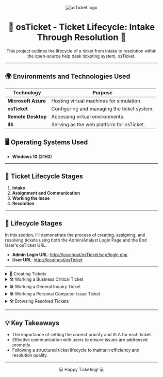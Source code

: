 <p align="center">
<img src="https://i.imgur.com/Clzj7Xs.png" alt="osTicket logo"/>
</p>

<h1 align="center">🎫 osTicket - Ticket Lifecycle: Intake Through Resolution 🎫</h1>
<p align="center">
  This project outlines the lifecycle of a ticket from intake to resolution within the open-source help desk ticketing system, osTicket.
</p>

---

<!--<h2 align="center">📽️ Video Demonstration 📽️</h2>

<p align="center">
  ▶️ <a href="https://www.youtube.com">Watch on YouTube: How to create, work, and resolve tickets within osTicket</a> ◀️
</p>

---
-->
<h2>🌍 Environments and Technologies Used</h2>

| **Technology**        | **Purpose**                                   |
|------------------------|-----------------------------------------------|
| **Microsoft Azure**    | Hosting virtual machines for simulation.     |
| **osTicket**           | Configuring and managing the ticket system.  |
| **Remote Desktop**     | Accessing virtual environments.              |
| **IIS**                | Serving as the web platform for osTicket.    |

<h2>🖥️ Operating Systems Used</h2>

- **Windows 10 (21H2)**

---

<h2>🔄 Ticket Lifecycle Stages</h2>

1. **Intake**  
2. **Assignment and Communication**  
3. **Working the Issue**  
4. **Resolution**  

---

<h2>📝 Lifecycle Stages</h2>

In this section, I’ll demonstrate the process of creating, assigning, and resolving tickets using both the Admin/Analyst Login Page and the End User's osTicket URL.

- **Admin Login URL**: [http://localhost/osTicket/scp/login.php](http://localhost/osTicket/scp/login.php)  
- **User URL**: [http://localhost/osTicket](http://localhost/osTicket)  

---

<details>
  <summary>📝 Creating Tickets</summary>

- Navigate to the Support Center URL: http://localhost/osTicket, and click `Open a New Ticket`

  ![2025-01-07 15_45_22-48 211 167 121 - Remote Desktop Connection](https://github.com/user-attachments/assets/772ba996-bc85-46b9-b448-4c561cc27947)

- I’ll create three tickets, entering the user’s information and detailing the issues they’re experiencing. For each ticket, I’ll select the appropriate help topic, provide a concise issue summary, add additional details, and then click `Create Ticket`.

  ![2025-01-07 16_03_29-48 211 167 121 - Remote Desktop Connection](https://github.com/user-attachments/assets/37993a64-3d9e-4df0-8dca-6e7e863de04a)

   ![2025-01-07 18_23_19-48 211 167 121 - Remote Desktop Connection](https://github.com/user-attachments/assets/48e94d42-2787-4a74-b157-9a4c5b42c6e6)

   ![2025-01-07 18_35_02-48 211 167 121 - Remote Desktop Connection](https://github.com/user-attachments/assets/eada8d79-0042-4810-a2c5-afea85ac9dde)

</details>

<details>
  <summary>🛠️ Working a Business Critical Ticket</summary>

- I'll log in as Agent Jane.

  ![2025-01-07 16_34_46-48 211 167 121 - Remote Desktop Connection](https://github.com/user-attachments/assets/e91108a1-ab6c-4682-930e-1db51f8b27c7)

- On the dashboard, I’ll navigate to Tickets to access the list of all newly created tickets.

 ![2025-01-07 18_37_53-48 211 167 121 - Remote Desktop Connection](https://github.com/user-attachments/assets/983100a7-2a2e-4953-b2bb-88f1474e9737)

- I'll begin with the oldest ticket and work my way to the newest. Starting with the online banking ticket, I'll open it and review its `Priority`, `Department`, `SLA`, and `Assigned To` details.

  ![2025-01-07 18_42_32-48 211 167 121 - Remote Desktop Connection](https://github.com/user-attachments/assets/0556fd27-0301-4d25-b01e-1f1d0e4601ac)

- Since the online banking system is completely down, I’ll update the priority to `Emergency`. To do this, I’ll click on `Normal`, select `Emergency`, and then click `Update`.

  ![2025-01-07 19_12_05-48 211 167 121 - Remote Desktop Connection](https://github.com/user-attachments/assets/bfac5371-65cf-4537-abeb-1102192258dc)
  ![2025-01-07 19_13_29-48 211 167 121 - Remote Desktop Connection](https://github.com/user-attachments/assets/6bfdf75d-bfc6-4bc1-9685-b541a0c938b0)

- Next, I'll set the SLA. To do this, click `Default SLA`. I'll select `Sev-A`, add a note, then click `Update`.

  ![2025-01-07 19_41_23-48 211 167 121 - Remote Desktop Connection](https://github.com/user-attachments/assets/35abe897-6751-49ff-92a5-cb7c538fd068)

  ![2025-01-07 19_56_18-48 211 167 121 - Remote Desktop Connection](https://github.com/user-attachments/assets/25c24da8-5c97-4152-8c9d-c9ef113a4124)

- I'll change the help topic to reflect a critical issue. Click `Report a Problem`, change it to `Business Critical Outage`, add a note, then click `Update`.

  ![2025-01-07 19_59_42-48 211 167 121 - Remote Desktop Connection](https://github.com/user-attachments/assets/a2109d98-3b89-45b9-b172-bf096cb113d3)
  ![2025-01-07 20_01_07-48 211 167 121 - Remote Desktop Connection](https://github.com/user-attachments/assets/ac379d45-14ae-4e1c-b8ff-df45280565af)

- Now I'll assign the ticket to the appropriate online banking team, I'll click `Unassigned`, select `Online Banking`, then click `Assign`.

  ![2025-01-07 20_04_38-48 211 167 121 - Remote Desktop Connection](https://github.com/user-attachments/assets/2fbe0165-4800-465c-93aa-76aa48c06607)
  ![2025-01-07 20_07_05-48 211 167 121 - Remote Desktop Connection](https://github.com/user-attachments/assets/bf1f25c2-ee5a-49c8-b31d-679cbc0e3e16)

- Next, I’ll log in as Agent John and continue working on the ticket until it’s resolved.

  ![2025-01-07 22_42_47-48 211 167 121 - Remote Desktop Connection](https://github.com/user-attachments/assets/ed95187b-18ec-42d0-a76e-b5ab43a9c8eb)

- First, I'll assign the ticket to `John Smith`. 

  ![2025-01-07 22_44_49-48 211 167 121 - Remote Desktop Connection](https://github.com/user-attachments/assets/418dd717-5378-4782-a014-e78db292c819)

  ![2025-01-07 22_45_27-48 211 167 121 - Remote Desktop Connection](https://github.com/user-attachments/assets/f323fb91-7e8e-483b-9181-5ae04ca98a68)

- Next, I'll respond to Sarah, reassuring them that we're actively investigating the outage issue.

  ![2025-01-07 22_52_43-48 211 167 121 - Remote Desktop Connection](https://github.com/user-attachments/assets/93b72fc2-b99b-4b70-8694-14f54105839e)

- Finally, if a solution is found, I'll update Sarah on our findings, and close the ticket.

  ![2025-01-07 22_58_56-48 211 167 121 - Remote Desktop Connection](https://github.com/user-attachments/assets/5d9b730d-f618-4347-9961-19c42f95e528)

- To resolve the ticket, I'll find `Status` then click `Open`, change it to `Resolved`, then click `Close`

  ![2025-01-07 23_01_39-48 211 167 121 - Remote Desktop Connection](https://github.com/user-attachments/assets/78c4bf85-db15-489b-8459-c62a9b525266)
  ![2025-01-07 23_03_40-48 211 167 121 - Remote Desktop Connection](https://github.com/user-attachments/assets/bdbeb30a-cc3b-43c4-8b0d-0cd1a727d767)

</details>

<details>
  <summary>🛠️ Working a General Inquiry Ticket</summary>

- In this section, I'll log in as Agent Jane, and work on the ticket from the accounting department.

  ![2025-01-07 23_26_13-48 211 167 121 - Remote Desktop Connection](https://github.com/user-attachments/assets/d5d723de-b9c4-4eec-8cd7-6e785aa05707)

- I'll open and examine the ticket. It looks like the accounting department is having issues with Adobe.

  ![2025-01-07 23_29_16-48 211 167 121 - Remote Desktop Connection](https://github.com/user-attachments/assets/7419ac2c-4585-4e07-b293-9d0761ebe89f)

- When encountering an issue like this, it’s often helpful to contact the customer directly for more details. For this lab, let’s assume that after speaking with Karen over the phone, we determined that only two people in accounting are experiencing the problem. Since this isn't a business-critical issue, I’ll set the SLA to `Sev-C` and document our conversation in the notes.

  ![2025-01-07 23_35_33-48 211 167 121 - Remote Desktop Connection](https://github.com/user-attachments/assets/93174951-e3ac-46ce-8a7d-4e07aa637537)

- Now I'll assign the ticket to Jane, I'll click `Unassigned`, select `Jane Doe`, then click `Assign`.

  ![2025-01-07 23_38_24-48 211 167 121 - Remote Desktop Connection](https://github.com/user-attachments/assets/91355feb-294e-40cb-b097-b7361436b0a5)

- I'll post a reply for documentation.

  ![2025-01-07 23_41_12-48 211 167 121 - Remote Desktop Connection](https://github.com/user-attachments/assets/f933c242-3c40-4b4c-829d-510cd13df626)

- For the sake of the lab, we will assume the system restart fixed the issue, so I'll post another reply, and close out the ticket.

  ![2025-01-07 23_43_52-48 211 167 121 - Remote Desktop Connection](https://github.com/user-attachments/assets/b93fb597-9663-405a-b4bf-54e3b9b247d0)
  ![2025-01-07 23_49_40-48 211 167 121 - Remote Desktop Connection](https://github.com/user-attachments/assets/a5d9880a-1068-4d87-8d4e-871dc288ba55)

</details>

<details>
  <summary>🛠️ Working a Personal Computer Issue Ticket</summary>

- I'll log in as Agent Jane, and work on the ticket about the CFO's laptop.

  ![2025-01-07 23_58_22-48 211 167 121 - Remote Desktop Connection](https://github.com/user-attachments/assets/d0771b5a-c3ec-4963-9e4a-56dad030bdb2)

- I'll change the priority to `Emergency` and click `Update`.

  ![2025-01-08 00_00_25-48 211 167 121 - Remote Desktop Connection](https://github.com/user-attachments/assets/26ed05ea-9198-4327-b8a2-da105b94ac30)

- Because this is not necessarily Business-Critical, I'll set the SLA to `Sev-B`.

  ![2025-01-08 00_03_44-48 211 167 121 - Remote Desktop Connection](https://github.com/user-attachments/assets/f2af6526-9d23-4337-b324-241fb3d254bd)

- I'll assign the ticket to myself, click `Unassigned`, then select `Jane Doe`, then click `Assign`.

  ![2025-01-08 00_04_59-48 211 167 121 - Remote Desktop Connection](https://github.com/user-attachments/assets/f2165518-8783-4d44-a1b0-5cc9f4f82f25)

- I'll post a reply that the laptop charger was broken.

  ![2025-01-08 00_09_29-48 211 167 121 - Remote Desktop Connection](https://github.com/user-attachments/assets/ba173f78-88df-49ce-9350-6d0bed01bf85)

- Now I'll close the ticket and mark it as `Resolved`.

  ![2025-01-08 00_12_17-48 211 167 121 - Remote Desktop Connection](https://github.com/user-attachments/assets/db053eae-00de-4781-8226-7e55c3d4e189)

</details>

<Details>
  <Summary>🛠️ Browsing Resolved Tickets</Summary>

- To review resolved tickets, I’ll log in as Adminuser, navigate to Tickets, and select Closed.

  ![2025-01-08 01_35_28-48 211 167 121 - Remote Desktop Connection](https://github.com/user-attachments/assets/a0a85f92-c9c6-4231-a237-c416d9edc129)

- In the closed section, You can see all the resolved tickets that were closed by agents.

  ![2025-01-08 01_36_08-48 211 167 121 - Remote Desktop Connection](https://github.com/user-attachments/assets/45ab8933-fd2e-45e1-b5b3-993eab8162a2)

- You can review the ticket thread to see the complete history, including the original post, all updates, changes, agent responses, and notes.

  ![2025-01-08 01_40_10-48 211 167 121 - Remote Desktop Connection](https://github.com/user-attachments/assets/c7d565c0-1d9c-4ea9-8886-82542d6159ae)

  ![2025-01-08 01_40_28-48 211 167 121 - Remote Desktop Connection](https://github.com/user-attachments/assets/3c0f422c-c406-42c1-afbf-e551ce433576)

  
</Details>

---

<h2>💡 Key Takeaways</h2>

- The importance of setting the correct priority and SLA for each ticket.  
- Effective communication with users to ensure issues are addressed promptly.  
- Following a structured ticket lifecycle to maintain efficiency and resolution quality.

---

<p align="center">💻 Happy Ticketing! 💻</p>
